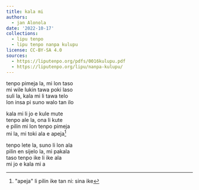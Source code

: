 ```yaml
---
title: kala mi
authors:
  - jan Alonola
date: '2022-10-17'
collections:
  - lipu tenpo
  - lipu tenpo nanpa kulupu
license: CC-BY-SA 4.0
sources:
  - https://liputenpo.org/pdfs/0016kulupu.pdf
  - https://liputenpo.org/lipu/nanpa-kulupu/
---
```


tenpo pimeja la, mi lon taso  
mi wile lukin tawa poki laso  
suli la, kala mi li tawa telo  
lon insa pi suno walo tan ilo

kala mi li jo e kule mute  
tenpo ale la, ona li kute  
e pilin mi lon tenpo pimeja  
mi la, mi toki ala e apeja[^1]

tenpo lete la, suno li lon ala  
pilin en sijelo la, mi pakala  
taso tenpo ike li ike ala  
mi jo e kala mi a

[^1]: "apeja" li pilin ike tan ni: sina ike